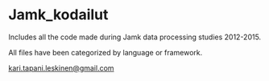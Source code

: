# Jamk_kodailut
Includes all the code made during Jamk data processing studies 2012-2015.

All files have been categorized by language or framework.

kari.tapani.leskinen@gmail.com
